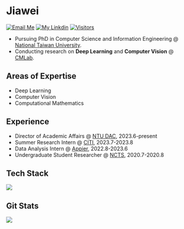 # Jiawei

[![Email Me](https://img.shields.io/badge/Email%20Me-EA4335?logo=Gmail&logoColor=white&style=for-the-badge)](mailto:jw.liao1209@gmail.com)
[![My Linkdin](https://img.shields.io/badge/My%20Linkedin-%230077B5?logo=linkedin&logoColor=white&style=for-the-badge)](https://www.linkedin.com/in/jwliao1209/)
[![Visitors](https://api.visitorbadge.io/api/visitors?path=https%3A%2F%2Fgithub.com%2FJia-wei-liao&label=VISITORS&labelColor=%23dce775&countColor=%23697689)](https://visitorbadge.io/status?path=https%3A%2F%2Fgithub.com%2Fjwliao1209)

- Pursuing PhD in Computer Science and Information Engineering @ [National Taiwan University](https://www.csie.ntu.edu.tw/).  
- Conducting research on **Deep Learning** and **Computer Vision** @ [CMLab](https://www.cmlab.csie.ntu.edu.tw/new_cml_website/index.php).  


## Areas of Expertise

- Deep Learning 
- Computer Vision 
- Computational Mathematics


## Experience

- Director of Academic Affairs @ [NTU DAC](https://ntudac.com/), 2023.6-present
- Summer Research Intern @ [CITI](https://www.citi.sinica.edu.tw/), 2023.7-2023.8
- Data Analysis Intern @ [Appier](https://www.appier.com/zh-tw/), 2022.8-2023.6
- Undergraduate Student Researcher @ [NCTS](https://ncts.ntu.edu.tw/), 2020.7-2020.8


## Tech Stack

<p align="left">
  <a href="https://skillicons.dev">
    <img src="https://skillicons.dev/icons?i=py,matlab,pytorch,tensorflow,sklearn,c,vscode,git,github"/>
  </a>
</p>


## Git Stats

<p align="left">
  <a href="https://github.com/jwliao1209">
    <img src="https://github-stats-alpha.vercel.app/api?username=jwliao1209&cc=22272e&tc=37BCF6&ic=fff&bc=0000">
  </a>
</p>
